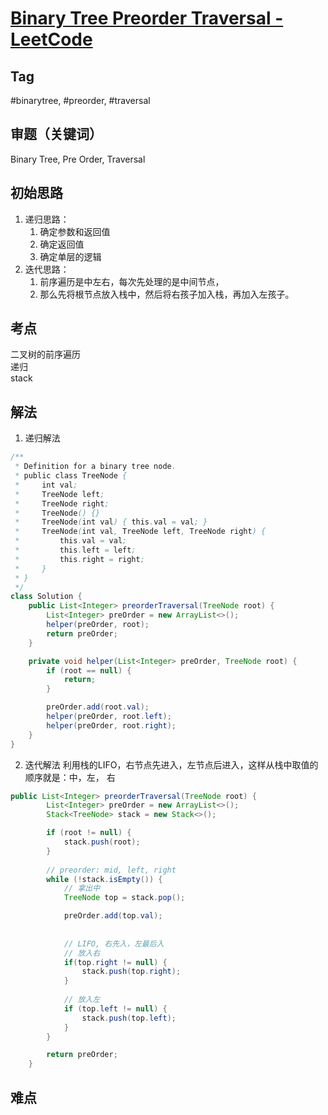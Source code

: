 # [Binary Tree Preorder Traversal - LeetCode](https://leetcode.com/problems/binary-tree-preorder-traversal/description/)

## Tag
#binarytree, #preorder, #traversal

## 审题（关键词） 
Binary Tree, Pre Order, Traversal

## 初始思路  
1. 递归思路：
	1. 确定参数和返回值
	2. 确定返回值
	3. 确定单层的逻辑
2. 迭代思路：
	1. 前序遍历是中左右，每次先处理的是中间节点，
	2. 那么先将根节点放入栈中，然后将右孩子加入栈，再加入左孩子。
## 考点  
二叉树的前序遍历  
递归  
stack  

## 解法  
1. 递归解法
```java
/**
 * Definition for a binary tree node.
 * public class TreeNode {
 *     int val;
 *     TreeNode left;
 *     TreeNode right;
 *     TreeNode() {}
 *     TreeNode(int val) { this.val = val; }
 *     TreeNode(int val, TreeNode left, TreeNode right) {
 *         this.val = val;
 *         this.left = left;
 *         this.right = right;
 *     }
 * }
 */
class Solution {
    public List<Integer> preorderTraversal(TreeNode root) {
        List<Integer> preOrder = new ArrayList<>();
        helper(preOrder, root);
        return preOrder;
    }

    private void helper(List<Integer> preOrder, TreeNode root) {
        if (root == null) {
            return;
        }

        preOrder.add(root.val);
        helper(preOrder, root.left);
        helper(preOrder, root.right);
    }
}
```
2. 迭代解法
利用栈的LIFO，右节点先进入，左节点后进入，这样从栈中取值的顺序就是：中，左， 右

```java
public List<Integer> preorderTraversal(TreeNode root) {
        List<Integer> preOrder = new ArrayList<>();
        Stack<TreeNode> stack = new Stack<>();

        if (root != null) {
            stack.push(root);
        }
            
        // preorder: mid, left, right
        while (!stack.isEmpty()) {
            // 拿出中
            TreeNode top = stack.pop();

            preOrder.add(top.val);
            
            
            // LIFO, 右先入，左最后入
            // 放入右
            if(top.right != null) {
                stack.push(top.right);
            }
            
            // 放入左
            if (top.left != null) {
                stack.push(top.left);
            }
        }

        return preOrder;
    }
```
## 难点
